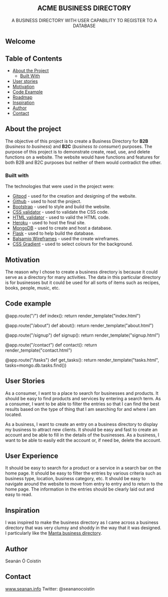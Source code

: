 <p align="center">
 
  <h2 align="center"><strong>ACME BUSINESS DIRECTORY</strong></h2>

  <p align="center">
    A BUSINESS DIRECTORY WITH USER CAPABILITY TO REGISTER TO A DATABASE
  </p>

## Welcome

## Table of Contents

* [About the Project](#about-the-project)
  * [Built With](#built-with)
* [User stories](#user-stories)
* [Motivation](#motivation)
* [Code Example](#code-example)
* [Roadmap](#roadmap)
* [Inspiration](#inspiration)
* [Author](#author)
* [Contact](#contact)

## About the project

The objective of this project is to create a Business Directory for **B2B** (*business to business*) and **B2C** (*business to consumer*) purposes. The purpose of this project is to demonstrate create, read, use, and delete functions on a website. The website would have functions and features for both B2B and B2C purposes but neither of them would contradict the other.

### Built with
The technologies that were used in the project were:
* [Gitpod](http://www.gitpod.io/) - used for the creation and designing of the website.
* [Github](http://www.github.com/) - used to host the project.
* [Bootstrap](https://getbootstrap.com/) - used to style and build the website.
* [CSS validator](https://jigsaw.w3.org/css-validator/) - used to validate the CSS code.
* [HTML validator](https://validator.w3.org/) - used to valid the HTML code.
* [Heroku](https://www.heroku.com) - used to host the final site.
* [MongoDB](https://www.mongodb.com/) - used to create and host a database.
* [Flask](https://flask.palletsprojects.com/en/1.1.x/) - used to help build the database. 
* [Balsamiq Wireframes](https://balsamiq.com/wireframes/) - used the create wireframes.
* [CSS Gradient](https://cssgradient.io/) - used to select colours for the background.

## Motivation
The reason why I chose to create a business directory is because it could serve as a directory for many activities. The data in this particular directory is for businesses but it could be used for all sorts of items such as recipes, books, people, music, etc.

## Code example

@app.route("/")
def index():
    return render_template("index.html")

@app.route("/about")
def about():
    return render_template("about.html")

@app.route("/signup")
def signup():
    return render_template("signup.html")

@app.route("/contact")
def contact():
    return render_template("contact.html")

@app.route("/tasks")
def get_tasks():
    return render_template("tasks.html", tasks=mongo.db.tasks.find())

## User Stories
As a consumer, I want to a place to search for businesses and products. It should be easy to find products and services by entering a search term.
As a consumer, I want to be able to filter the entries so that I can find the best results based on the type of thing that I am searching for and where I am located.

As a business, I want to create an entry on a business directory to display my business to attract new clients. It should be easy and fast to create an account and be able to fill in the details of the businesses.
As a business, I want to be able to easily edit the account or, if need be, delete the account.

## User Experience
It should be easy to search for a product or a service in a search bar on the home page.
It should be easy to filter the entries by various criteria such as business type, location, business category, etc.
It should be easy to navigate around the website to move from entry to entry and to return to the home page.
The information in the entries should be clearly laid out and easy to read.


## Inspiration
I was inspired to make the business directory as I came across a business directory that was very clumsy and shoddy in the way that it was designed. I particularly like the [Manta business directory](http://www.manta.com).

## Author
Seanán Ó Coistín

## Contact
www.seanan.info
Twitter: @seananocoistin